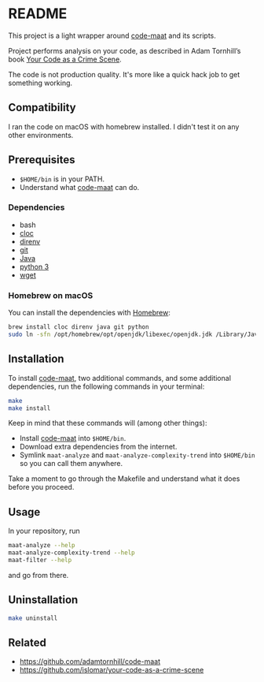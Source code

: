 # README

This project is a light wrapper around [code-maat](https://github.com/adamtornhill/code-maat) and its scripts.

Project performs analysis on your code, as described in Adam Tornhill’s book [Your Code as a Crime Scene](https://pragprog.com/titles/atcrime/your-code-as-a-crime-scene/).

The code is not production quality. It's more like a quick hack job to get something working.

## Compatibility

I ran the code on macOS with homebrew installed. I didn't test it on any other environments.

## Prerequisites

- `$HOME/bin` is in your PATH.
- Understand what [code-maat](https://github.com/adamtornhill/code-maat) can do.

### Dependencies

- bash
- [cloc](https://github.com/AlDanial/cloc)
- [direnv](https://direnv.net/)
- [git](https://git-scm.com/)
- [Java](https://www.java.com/en/)
- [python 3](https://www.python.org/)
- [wget](https://www.gnu.org/software/wget/)

### Homebrew on macOS

You can install the dependencies with [Homebrew](https://brew.sh/):

```bash
brew install cloc direnv java git python
sudo ln -sfn /opt/homebrew/opt/openjdk/libexec/openjdk.jdk /Library/Java/JavaVirtualMachines/openjdk.jdk
```

## Installation

To install [code-maat](https://github.com/adamtornhill/code-maat), two additional commands, and some additional dependencies, run the following commands in your terminal:

```bash
make
make install
```

Keep in mind that these commands will (among other things):

- Install [code-maat](https://github.com/adamtornhill/code-maat) into `$HOME/bin`.
- Download extra dependencies from the internet.
- Symlink `maat-analyze` and `maat-analyze-complexity-trend` into `$HOME/bin` so you can call them anywhere.

Take a moment to go through the Makefile and understand what it does before you proceed.

## Usage

In your repository, run

```bash
maat-analyze --help
maat-analyze-complexity-trend --help
maat-filter --help
```

and go from there.

## Uninstallation

```bash
make uninstall
```

## Related

- https://github.com/adamtornhill/code-maat
- https://github.com/islomar/your-code-as-a-crime-scene

